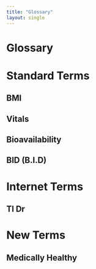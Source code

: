 ```yaml
---
title: "Glossary"
layout: single
---
```

# Glossary

# Standard Terms
## BMI
## Vitals
## Bioavailability
## BID (B.I.D)

# Internet Terms
## Tl Dr

# New Terms
## Medically Healthy